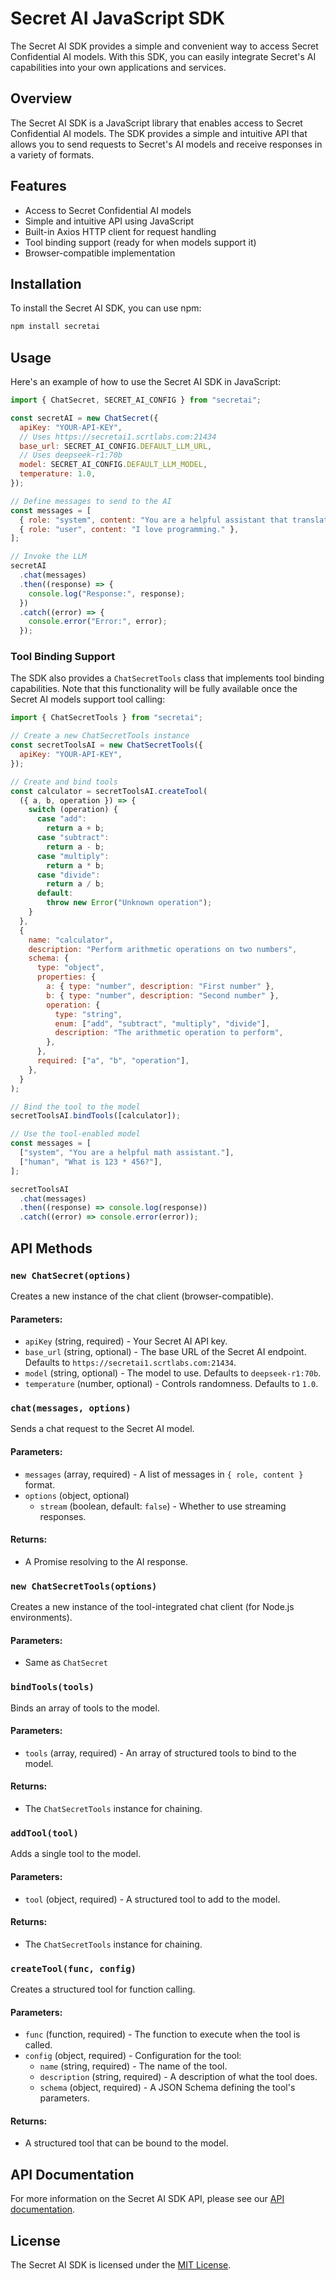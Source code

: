 # Secret AI JavaScript SDK

The Secret AI SDK provides a simple and convenient way to access Secret Confidential AI models. With this SDK, you can easily integrate Secret's AI capabilities into your own applications and services.

## Overview

The Secret AI SDK is a JavaScript library that enables access to Secret Confidential AI models. The SDK provides a simple and intuitive API that allows you to send requests to Secret's AI models and receive responses in a variety of formats.

## Features

- Access to Secret Confidential AI models
- Simple and intuitive API using JavaScript
- Built-in Axios HTTP client for request handling
- Tool binding support (ready for when models support it)
- Browser-compatible implementation

## Installation

To install the Secret AI SDK, you can use npm:

```sh
npm install secretai
```

## Usage

Here's an example of how to use the Secret AI SDK in JavaScript:

```javascript
import { ChatSecret, SECRET_AI_CONFIG } from "secretai";

const secretAI = new ChatSecret({
  apiKey: "YOUR-API-KEY",
  // Uses https://secretai1.scrtlabs.com:21434
  base_url: SECRET_AI_CONFIG.DEFAULT_LLM_URL,
  // Uses deepseek-r1:70b
  model: SECRET_AI_CONFIG.DEFAULT_LLM_MODEL,
  temperature: 1.0,
});

// Define messages to send to the AI
const messages = [
  { role: "system", content: "You are a helpful assistant that translates English to Spanish." },
  { role: "user", content: "I love programming." },
];

// Invoke the LLM
secretAI
  .chat(messages)
  .then((response) => {
    console.log("Response:", response);
  })
  .catch((error) => {
    console.error("Error:", error);
  });
```

### Tool Binding Support

The SDK also provides a `ChatSecretTools` class that implements tool binding capabilities. Note that this functionality will be fully available once the Secret AI models support tool calling:

```javascript
import { ChatSecretTools } from "secretai";

// Create a new ChatSecretTools instance
const secretToolsAI = new ChatSecretTools({
  apiKey: "YOUR-API-KEY",
});

// Create and bind tools
const calculator = secretToolsAI.createTool(
  ({ a, b, operation }) => {
    switch (operation) {
      case "add":
        return a + b;
      case "subtract":
        return a - b;
      case "multiply":
        return a * b;
      case "divide":
        return a / b;
      default:
        throw new Error("Unknown operation");
    }
  },
  {
    name: "calculator",
    description: "Perform arithmetic operations on two numbers",
    schema: {
      type: "object",
      properties: {
        a: { type: "number", description: "First number" },
        b: { type: "number", description: "Second number" },
        operation: {
          type: "string",
          enum: ["add", "subtract", "multiply", "divide"],
          description: "The arithmetic operation to perform",
        },
      },
      required: ["a", "b", "operation"],
    },
  }
);

// Bind the tool to the model
secretToolsAI.bindTools([calculator]);

// Use the tool-enabled model
const messages = [
  ["system", "You are a helpful math assistant."],
  ["human", "What is 123 * 456?"],
];

secretToolsAI
  .chat(messages)
  .then((response) => console.log(response))
  .catch((error) => console.error(error));
```

## API Methods

### `new ChatSecret(options)`

Creates a new instance of the chat client (browser-compatible).

#### Parameters:

- `apiKey` (string, required) - Your Secret AI API key.
- `base_url` (string, optional) - The base URL of the Secret AI endpoint. Defaults to `https://secretai1.scrtlabs.com:21434`.
- `model` (string, optional) - The model to use. Defaults to `deepseek-r1:70b`.
- `temperature` (number, optional) - Controls randomness. Defaults to `1.0`.

### `chat(messages, options)`

Sends a chat request to the Secret AI model.

#### Parameters:

- `messages` (array, required) - A list of messages in `{ role, content }` format.
- `options` (object, optional)
  - `stream` (boolean, default: `false`) - Whether to use streaming responses.

#### Returns:

- A Promise resolving to the AI response.

### `new ChatSecretTools(options)`

Creates a new instance of the tool-integrated chat client (for Node.js environments).

#### Parameters:

- Same as `ChatSecret`

### `bindTools(tools)`

Binds an array of tools to the model.

#### Parameters:

- `tools` (array, required) - An array of structured tools to bind to the model.

#### Returns:

- The `ChatSecretTools` instance for chaining.

### `addTool(tool)`

Adds a single tool to the model.

#### Parameters:

- `tool` (object, required) - A structured tool to add to the model.

#### Returns:

- The `ChatSecretTools` instance for chaining.

### `createTool(func, config)`

Creates a structured tool for function calling.

#### Parameters:

- `func` (function, required) - The function to execute when the tool is called.
- `config` (object, required) - Configuration for the tool:
  - `name` (string, required) - The name of the tool.
  - `description` (string, required) - A description of what the tool does.
  - `schema` (object, required) - A JSON Schema defining the tool's parameters.

#### Returns:

- A structured tool that can be bound to the model.

## API Documentation

For more information on the Secret AI SDK API, please see our [API documentation](https://docs.scrt.network/secret-network-documentation/secret-ai/sdk).

## License

The Secret AI SDK is licensed under the [MIT License](https://opensource.org/licenses/MIT).
